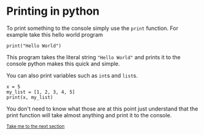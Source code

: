 # Printing in python

To print something to the console simply use the `print` function. For example
take this hello world program

```python3
print("Hello World")
```

This program takes the literal string `"Hello World"` and prints it to the console
python makes this quick and simple.

You can also print variables such as `int`s and `list`s.

```python3
x = 5
my_list = [1, 2, 3, 4, 5]
print(x, my_list)
```

You don't need to know what those are at this point just understand that
the print function will take almost anything and print it to the console.

<sub>[Take me to the next section]()</sub>